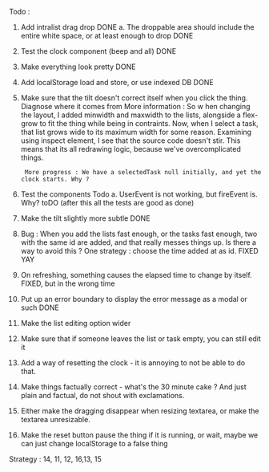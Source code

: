 Todo : 
1. Add intralist drag drop              DONE
    a. The droppable area should include the entire white space, or at least enough to drop DONE
2. Test the clock component (beep and all)                      DONE
3. Make everything look pretty                                  DONE
4. Add localStorage load and store, or use indexed DB           DONE
5. Make sure that the tilt doesn't correct itself when you click the thing. Diagnose where it comes from
    More information : 
        So w hen changing the layout, I added minwidth and maxwidth to the lists, alongside a flex-grow to
        fit the thing while being in contraints. Now, when I select a task, that list grows wide to its
        maximum width for some reason. Examining using inspect element, I see that the source code doesn't
        stir. This means that its all redrawing logic, because we've overcomplicated things. 

        More progress : We have a selectedTask null initially, and yet the clock starts. Why ? 
6. Test the components                                  Todo
    a. UserEvent is not working, but fireEvent is. Why?        toDO (after this all the tests are good as done)
7. Make the tilt slightly more subtle                   DONE
8. Bug : When you add the lists fast enough, or the tasks fast enough, two with the same id are added, and that really
   messes things up. Is there a way to avoid this ?
        One strategy : choose the time added at as id.                  FIXED YAY
9. On refreshing, something causes the elapsed time to change by itself.  FIXED, but in the wrong time
10. Put up an error boundary to display the error message as a modal or such        DONE
11. Make the list editing option wider
12. Make sure that if someone leaves the list or task empty, you can still edit it
13. Add a way of resetting the clock - it is annoying to not be able to do that. 
14. Make things factually correct - what's the 30 minute cake ? And just plain and factual, do not shout with
exclamations. 
15. Either make the dragging disappear when resizing textarea, or make the textarea unresizable.
16. Make the reset button pause the thing if it is running, or wait, maybe we can just change localStorage
to a false thing

Strategy : 
14, 11, 12, 16,13, 15
